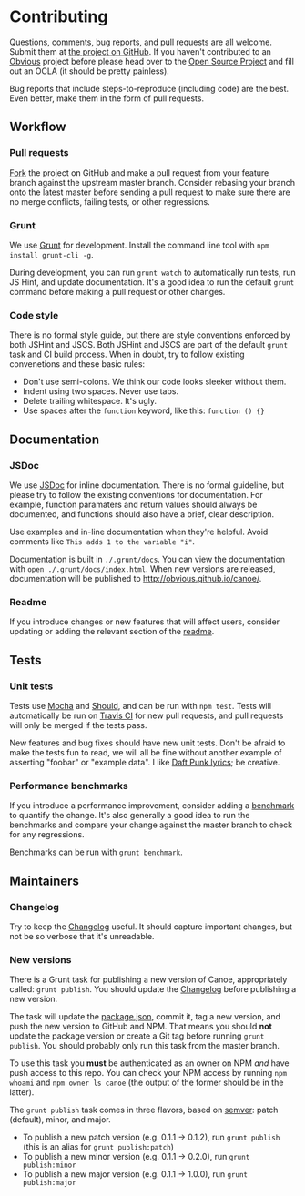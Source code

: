 # Contributing

Questions, comments, bug reports, and pull requests are all welcome.  Submit them at [the project on GitHub](https://github.com/Obvious/canoe/).  If you haven't contributed to an [Obvious](http://github.com/Obvious/) project before please head over to the [Open Source Project](https://github.com/Obvious/open-source#note-to-external-contributors) and fill out an OCLA (it should be pretty painless).

Bug reports that include steps-to-reproduce (including code) are the best. Even better, make them in the form of pull requests.

## Workflow

### Pull requests

[Fork](https://github.com/Obvious/canoe/fork) the project on GitHub and make a pull request from your feature branch against the upstream master branch. Consider rebasing your branch onto the latest master before sending a pull request to make sure there are no merge conflicts, failing tests, or other regressions.

### Grunt

We use [Grunt](http://gruntjs.com/) for development. Install the command line tool with `npm install grunt-cli -g`.

During development, you can run `grunt watch` to automatically run tests, run JS Hint, and update documentation. It's a good idea to run the default `grunt` command before making a pull request or other changes.

### Code style

There is no formal style guide, but there are style conventions enforced by both JSHint and JSCS. Both JSHint and JSCS  are part of the default `grunt` task and CI build process. When in doubt, try to follow existing convenetions and these basic rules:

* Don't use semi-colons. We think our code looks sleeker without them.
* Indent using two spaces. Never use tabs.
* Delete trailing whitespace. It's ugly.
* Use spaces after the `function` keyword, like this: `function () {}`


## Documentation

### JSDoc

We use [JSDoc](http://usejsdoc.org/) for inline documentation. There is no formal guideline, but please try to follow the existing conventions for documentation. For example, function paramaters and return values should always be documented, and functions should also have a brief, clear description.

Use examples and in-line documentation when they're helpful. Avoid comments like `This adds 1 to the variable "i"`.

Documentation is built in `./.grunt/docs`. You can view the documentation with `open ./.grunt/docs/index.html`. When new versions are released, documentation will be published to http://obvious.github.io/canoe/.

### Readme

If you introduce changes or new features that will affect users, consider updating or adding the relevant section of the [readme](https://github.com/Obvious/canoe/blob/master/README.md).

## Tests

### Unit tests

Tests use [Mocha](http://visionmedia.github.io/mocha/) and [Should](https://github.com/visionmedia/should.js/), and can be run with `npm test`. Tests will automatically be run on [Travis CI](https://travis-ci.org/Obvious/canoe) for new pull requests, and pull requests will only be merged if the tests pass.

New features and bug fixes should have new unit tests. Don't be afraid to make the tests fun to read, we will all be fine without another example of asserting "foobar" or "example data". I like [Daft Punk lyrics](https://github.com/Obvious/canoe/blob/e185a0fb011328ce6ef8bd197c9aa9f8de8f2efa/test/createWriteStream.js#L124-L127); be creative.

### Performance benchmarks

If you introduce a performance improvement, consider adding a [benchmark](https://github.com/Obvious/canoe/tree/master/benchmark) to quantify the change. It's also generally a good idea to run the benchmarks and compare your change against the master branch to check for any regressions.

Benchmarks can be run with `grunt benchmark`.

## Maintainers

### Changelog

Try to keep the [Changelog](https://github.com/Obvious/canoe/blob/master/CHANGELOG.md) useful. It should capture important changes, but not be so verbose that it's unreadable.

### New versions

There is a Grunt task for publishing a new version of Canoe, appropriately called: `grunt publish`. You should update the [Changelog](#changelog) before publishing a new version.

The task will update the [package.json](https://github.com/Obvious/canoe/blob/master/package.json), commit it, tag a new version, and push the new version to GitHub and NPM. That means you should **not** update the package version or create a Git tag before running `grunt publish`. You should probably only run this task from the master branch.

To use this task you **must** be authenticated as an owner on NPM *and* have push access to this repo.  You can check your NPM access by running `npm whoami` and `npm owner ls canoe` (the output of the former should be in the latter).

The `grunt publish` task comes in three flavors, based on [semver](https://npmjs.org/doc/misc/semver.html): patch (default), minor, and major.

* To publish a new patch version (e.g. 0.1.1 -> 0.1.2), run `grunt publish` (this is an alias for `grunt publish:patch`)
* To publish a new minor version (e.g. 0.1.1 -> 0.2.0), run `grunt publish:minor`
* To publish a new major version (e.g. 0.1.1 -> 1.0.0), run `grunt publish:major`
